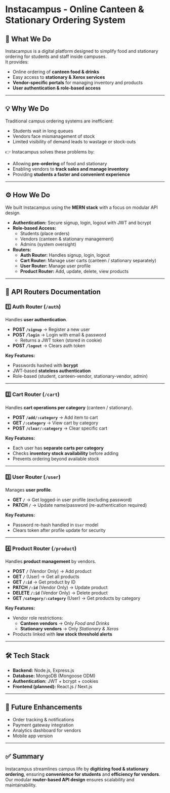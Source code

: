 # Instacampus - Online Canteen & Stationary Ordering System

## 📌 What We Do
Instacampus is a digital platform designed to simplify food and stationary ordering for students and staff inside campuses.  
It provides:
- Online ordering of **canteen food & drinks**
- Easy access to **stationary & Xerox services**
- **Vendor-specific portals** for managing inventory and products
- **User authentication & role-based access**

---

## 💡 Why We Do
Traditional campus ordering systems are inefficient:
- Students wait in long queues
- Vendors face mismanagement of stock
- Limited visibility of demand leads to wastage or stock-outs  

👉 Instacampus solves these problems by:
- Allowing **pre-ordering** of food and stationary
- Enabling vendors to **track sales and manage inventory**
- Providing **students a faster and convenient experience**

---

## ⚙️ How We Do
We built Instacampus using the **MERN stack** with a focus on modular API design.

- **Authentication:** Secure signup, login, logout with JWT and bcrypt  
- **Role-based Access:**  
  - Students (place orders)  
  - Vendors (canteen & stationary management)  
  - Admins (system oversight)  
- **Routers:**  
  - **Auth Router:** Handles signup, login, logout  
  - **Cart Router:** Manage user carts (canteen / stationary separately)  
  - **User Router:** Manage user profile  
  - **Product Router:** Add, update, delete, view products  

---

## 🚀 API Routers Documentation

### 1️⃣ Auth Router (`/auth`)
Handles **user authentication**.

- **POST `/signup`** → Register a new user  
- **POST `/login`** → Login with email & password  
  - Returns a JWT token (stored in cookie)  
- **POST `/logout`** → Clears auth token  

**Key Features:**
- Passwords hashed with **bcrypt**
- JWT-based **stateless authentication**
- Role-based (student, canteen-vendor, stationary-vendor, admin)

---

### 2️⃣ Cart Router (`/cart`)
Handles **cart operations per category** (canteen / stationary).

- **POST `/add/:category`** → Add item to cart  
- **GET `/:category`** → View cart by category  
- **POST `/clear/:category`** → Clear specific cart  

**Key Features:**
- Each user has **separate carts per category**  
- Checks **inventory stock availability** before adding  
- Prevents ordering beyond available stock  

---

### 3️⃣ User Router (`/user`)
Manages **user profile**.

- **GET `/`** → Get logged-in user profile (excluding password)  
- **PATCH `/`** → Update name/password (re-authentication required)  

**Key Features:**
- Password re-hash handled in `User` model  
- Clears token after profile update for security  

---

### 4️⃣ Product Router (`/product`)
Handles **product management** by vendors.

- **POST `/`** (Vendor Only) → Add product  
- **GET `/`** (User) → Get all products  
- **GET `/:id`** → Get product by ID  
- **PATCH `/:id`** (Vendor Only) → Update product  
- **DELETE `/:id`** (Vendor Only) → Delete product  
- **GET `/category/:category`** (User) → Get products by category  

**Key Features:**
- Vendor role restrictions:  
  - **Canteen vendors** → Only *Food and Drinks*  
  - **Stationary vendors** → Only *Stationary & Xeros*  
- Products linked with **low stock threshold alerts**

---

## 🛠️ Tech Stack
- **Backend:** Node.js, Express.js  
- **Database:** MongoDB (Mongoose ODM)  
- **Authentication:** JWT + bcrypt + cookies  
- **Frontend (planned):** React.js / Next.js  

---

## 📌 Future Enhancements
- Order tracking & notifications  
- Payment gateway integration  
- Analytics dashboard for vendors  
- Mobile app version  

---

## ✅ Summary
Instacampus streamlines campus life by **digitizing food & stationary ordering**, ensuring **convenience for students** and **efficiency for vendors**.  
Our modular **router-based API design** ensures scalability and maintainability.
